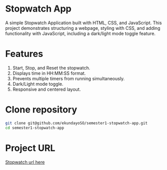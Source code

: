 # Stopwatch App
A simple Stopwatch Application built with HTML, CSS, and JavaScript.
This project demonstrates structuring a webpage, styling with CSS, and adding functionality with JavaScript, including a dark/light mode toggle feature.

# Features
1. Start, Stop, and Reset the stopwatch.
2. Displays time in HH:MM:SS format.
3. Prevents multiple timers from running simultaneously.
4. Dark/Light mode toggle.
5. Responsive and centered layout.

# Clone repository
```bash
git clone git@github.com/ekundayoSO/semester1-stopwatch-app.git
cd semester1-stopwatch-app
```

# Project URL
[Stopwatch url here](https://semester1-stopwatch-app.netlify.app)